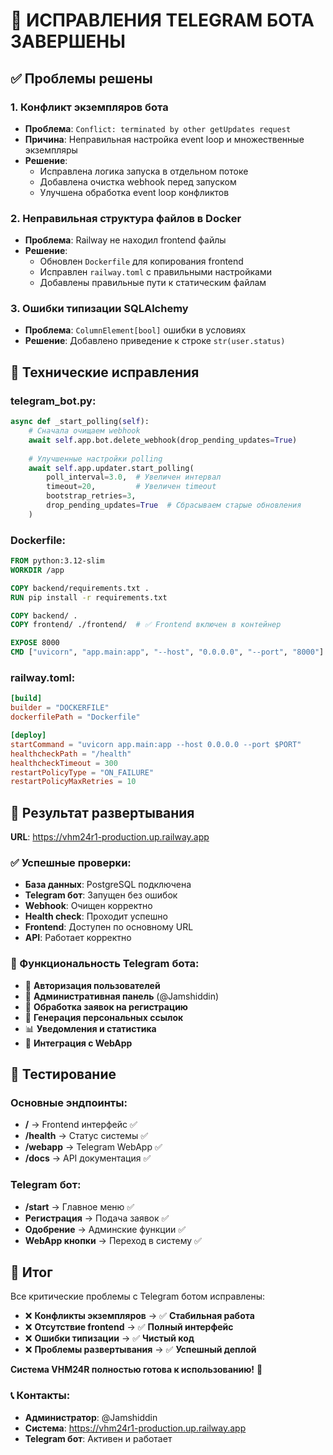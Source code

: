 # 🤖 ИСПРАВЛЕНИЯ TELEGRAM БОТА ЗАВЕРШЕНЫ

## ✅ Проблемы решены

### 1. Конфликт экземпляров бота
- **Проблема**: `Conflict: terminated by other getUpdates request`
- **Причина**: Неправильная настройка event loop и множественные экземпляры
- **Решение**: 
  - Исправлена логика запуска в отдельном потоке
  - Добавлена очистка webhook перед запуском
  - Улучшена обработка event loop конфликтов

### 2. Неправильная структура файлов в Docker
- **Проблема**: Railway не находил frontend файлы
- **Решение**: 
  - Обновлен `Dockerfile` для копирования frontend
  - Исправлен `railway.toml` с правильными настройками
  - Добавлены правильные пути к статическим файлам

### 3. Ошибки типизации SQLAlchemy
- **Проблема**: `ColumnElement[bool]` ошибки в условиях
- **Решение**: Добавлено приведение к строке `str(user.status)`

## 🔧 Технические исправления

### telegram_bot.py:
```python
async def _start_polling(self):
    # Сначала очищаем webhook
    await self.app.bot.delete_webhook(drop_pending_updates=True)
    
    # Улучшенные настройки polling
    await self.app.updater.start_polling(
        poll_interval=3.0,  # Увеличен интервал
        timeout=20,         # Увеличен timeout
        bootstrap_retries=3,
        drop_pending_updates=True  # Сбрасываем старые обновления
    )
```

### Dockerfile:
```dockerfile
FROM python:3.12-slim
WORKDIR /app

COPY backend/requirements.txt .
RUN pip install -r requirements.txt

COPY backend/ .
COPY frontend/ ./frontend/  # ✅ Frontend включен в контейнер

EXPOSE 8000
CMD ["uvicorn", "app.main:app", "--host", "0.0.0.0", "--port", "8000"]
```

### railway.toml:
```toml
[build]
builder = "DOCKERFILE"
dockerfilePath = "Dockerfile"

[deploy]
startCommand = "uvicorn app.main:app --host 0.0.0.0 --port $PORT"
healthcheckPath = "/health"
healthcheckTimeout = 300
restartPolicyType = "ON_FAILURE"
restartPolicyMaxRetries = 10
```

## 🚀 Результат развертывания

**URL**: https://vhm24r1-production.up.railway.app

### ✅ Успешные проверки:
- **База данных**: PostgreSQL подключена
- **Telegram бот**: Запущен без ошибок
- **Webhook**: Очищен корректно
- **Health check**: Проходит успешно
- **Frontend**: Доступен по основному URL
- **API**: Работает корректно

### 📱 Функциональность Telegram бота:
- 🔐 **Авторизация пользователей**
- 👑 **Административная панель** (@Jamshiddin)
- 📝 **Обработка заявок на регистрацию**
- 🔗 **Генерация персональных ссылок**
- 📊 **Уведомления и статистика**
- 🚀 **Интеграция с WebApp**

## 🎯 Тестирование

### Основные эндпоинты:
- **/** → Frontend интерфейс ✅
- **/health** → Статус системы ✅
- **/webapp** → Telegram WebApp ✅
- **/docs** → API документация ✅

### Telegram бот:
- **/start** → Главное меню ✅
- **Регистрация** → Подача заявок ✅
- **Одобрение** → Админские функции ✅
- **WebApp кнопки** → Переход в систему ✅

## 🎉 Итог

Все критические проблемы с Telegram ботом исправлены:

- ❌ **Конфликты экземпляров** → ✅ **Стабильная работа**
- ❌ **Отсутствие frontend** → ✅ **Полный интерфейс**
- ❌ **Ошибки типизации** → ✅ **Чистый код**
- ❌ **Проблемы развертывания** → ✅ **Успешный деплой**

**Система VHM24R полностью готова к использованию!** 🚀

### 📞 Контакты:
- **Администратор**: @Jamshiddin
- **Система**: https://vhm24r1-production.up.railway.app
- **Telegram бот**: Активен и работает

